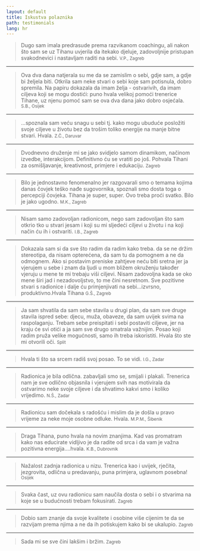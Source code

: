 ```yaml
---
layout: default
title: Iskustva polaznika
path: testimonials
lang: hr
---
```


> Dugo sam imala predrasude prema razvikanom coachingu, ali nakon što sam se uz Tihanu uvjerila da itekako djeluje, zadovoljnije pristupan svakodnevici i nastavljam raditi na sebi. <small>V.P., Zagreb</small>

<hr>

> Ova dva dana natjerala su me da se zamislim o sebi, gdje sam, a gdje bi željela biti. Otkrila sam neke stvari o sebi koje sam potisnula, dobro spremila. Na papiru dokazala da imam želja - ostvarivih, da imam ciljeva koji se mogu dostići: puno hvala velikoj pomoći trenerice Tihane, uz njenu pomoć sam se ova dva dana jako dobro osjećala. <small>S.B., Osijek</small>

<hr>

> ...spoznala sam veću snagu u sebi tj. kako mogu ubuduće posložiti svoje ciljeve u životu bez da trošim toliko energije na manje bitne stvari. Hvala. <small>Z.Č., Daruvar</small>

<hr>

> Dvodnevno druženje mi se jako svidjelo samom dinamikom, načinom izvedbe, interakcijom. Definitivno ću se vratiti po još. Pohvala Tihani za osmišljavanje, kreativnost, primjere i edukaciju. <small>Zagreb</small>

<hr>

> Bilo je jednostavno fenomenalno jer razgovarali smo o temama kojima danas čovjek teško nađe sugovornika, spoznali smo dosta toga o percepciji čovjeka. Tihana je super, super. Ovo treba proći svatko. Bilo je jako ugodno. <small>M.K., Zagreb</small>

<hr>

> Nisam samo zadovoljan radionicom, nego sam zadovoljan što sam otkrio tko u stvari jesam i koji su mi sljedeći ciljevi u životu i na koji način ću ih i ostvariti. <small>I.B., Zagreb</small>

<hr>

> Dokazala sam si da sve što radim da radim kako treba. da se ne držim stereotipa, da nisam opterećena, da sam tu da pomognem a ne da odmognem. Ako si postavim preniske zahtjeve neću biti sretna jer ja vjerujem u sebe i znam da ljudi u mom bližem okruženju također vjeruju u mene te mi trebaju viši ciljevi. Nisam zadovoljna kada se oko mene širi jad i nezadovoljstvo, to me čini nesretnom. Sve pozitivne stvari s radionice i dalje ću primjenjivati na sebi...izvrsno, produktivno.Hvala Tihana <small>G.Š., Zagreb</small>

<hr>

> Ja sam shvatila da sam sebe stavila u drugi plan, da sam sve druge stavila ispred sebe: djecu, muža, obaveze, da sam uvijek svima na raspolaganju. Trebam sebe preispitati i sebi postaviti ciljeve, jer na kraju će svi otići a ja sam sve drugo smatrala važnijim. Posao koji radim pruža velike mogućnosti, samo ih treba iskoristiti. Hvala što ste mi otvorili oči. <small>Split</small>

<hr>

> Hvala ti što sa srcem radiš svoj posao. To se vidi. <small>I.G., Zadar</small>

<hr>

> Radionica je bila odlična. zabavljali smo se, smijali i plakali. Trenerica nam je sve odlično objasnila i vjerujem svih nas motivirala da ostvarimo neke svoje ciljeve i da shvatimo kakvi smo i koliko vrijedimo. <small>N.Š., Zadar</small>

<hr>

> Radionicu sam dočekala s radošću i mislim da je došla u pravo vrijeme za neke moje osobne odluke. Hvala. <small>M.P.M., Šibenik</small>

<hr>

> Draga Tihana, puno hvala na novim znanjima. Kad vas promatram kako nas educirate vidljivo je da radite od srca i da vam je važna pozitivna energija....hvala. <small>K.B., Dubrovnik</small>

<hr>

> Nažalost zadnja radionica u nizu. Trenerica kao i uvijek, rječita, jezgrovita, odlična u predavanju, puna primjera, uglavnom posebna! <small>Osijek</small>

<hr>

> Svaka čast, uz ovu radionicu sam naučila dosta o sebi i o stvarima na koje se u budućnosti trebam fokusirati. <small>Zagreb</small>

<hr>

> Dobio sam znanje da svoje kvalitete i osobine više cijenim te da se razvijam prema njima a ne da ih potiskujem kako bi se ukalupio. <small>Zagreb</small>

<hr>

> Sada mi se sve čini lakšim i bržim. <small>Zagreb</small>
